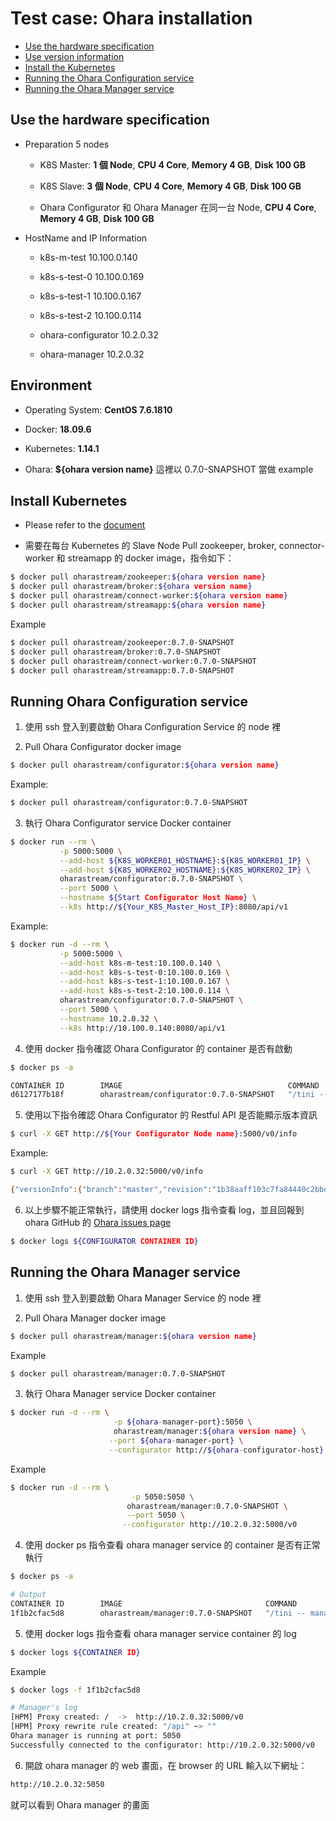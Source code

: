 # Test case: Ohara installation

- [Use the hardware specification](#use-the-hardware-specification)
- [Use version information](#use-version-information)
- [Install the Kubernetes](#install-the-kubernetes)
- [Running the Ohara Configuration service](#running-the-ohara-configuration-service)
- [Running the Ohara Manager service](#running-the-ohara-manager-service)

## Use the hardware specification

- Preparation 5 nodes

  - K8S Master: **1 個 Node**, **CPU 4 Core**, **Memory 4 GB**, **Disk 100 GB**

  - K8S Slave: **3 個 Node**, **CPU 4 Core**, **Memory 4 GB**, **Disk 100 GB**

  - Ohara Configurator 和 Ohara Manager 在同一台 Node, **CPU 4 Core**, **Memory 4 GB**, **Disk 100 GB**

- HostName and IP Information

  - k8s-m-test 10.100.0.140

  - k8s-s-test-0 10.100.0.169

  - k8s-s-test-1 10.100.0.167

  - k8s-s-test-2 10.100.0.114

  - ohara-configurator 10.2.0.32

  - ohara-manager 10.2.0.32

## Environment

- Operating System: **CentOS 7.6.1810**

- Docker: **18.09.6**

- Kubernetes: **1.14.1**

- Ohara: **\${ohara version name}** 這裡以 0.7.0-SNAPSHOT 當做 example

## Install Kubernetes

- Please refer to the [document](https://ohara.readthedocs.io/en/latest/user_guide.html#kubernetes)

- 需要在每台 Kubernetes 的 Slave Node Pull zookeeper, broker, connector-worker 和 streamapp 的 docker image，指令如下：

```sh
$ docker pull oharastream/zookeeper:${ohara version name}
$ docker pull oharastream/broker:${ohara version name}
$ docker pull oharastream/connect-worker:${ohara version name}
$ docker pull oharastream/streamapp:${ohara version name}
```

Example

```sh
$ docker pull oharastream/zookeeper:0.7.0-SNAPSHOT
$ docker pull oharastream/broker:0.7.0-SNAPSHOT
$ docker pull oharastream/connect-worker:0.7.0-SNAPSHOT
$ docker pull oharastream/streamapp:0.7.0-SNAPSHOT
```

## Running Ohara Configuration service

1. 使用 ssh 登入到要啟動 Ohara Configuration Service 的 node 裡

2. Pull Ohara Configurator docker image

```sh
$ docker pull oharastream/configurator:${ohara version name}
```

Example:

```sh
$ docker pull oharastream/configurator:0.7.0-SNAPSHOT
```

3. 執行 Ohara Configurator service Docker container

```sh
$ docker run --rm \
           -p 5000:5000 \
           --add-host ${K8S_WORKER01_HOSTNAME}:${K8S_WORKER01_IP} \
           --add-host ${K8S_WORKER02_HOSTNAME}:${K8S_WORKER02_IP} \
           oharastream/configurator:0.7.0-SNAPSHOT \
           --port 5000 \
           --hostname ${Start Configurator Host Name} \
           --k8s http://${Your_K8S_Master_Host_IP}:8080/api/v1
```

Example:

```sh
$ docker run -d --rm \
           -p 5000:5000 \
           --add-host k8s-m-test:10.100.0.140 \
           --add-host k8s-s-test-0:10.100.0.169 \
           --add-host k8s-s-test-1:10.100.0.167 \
           --add-host k8s-s-test-2:10.100.0.114 \
           oharastream/configurator:0.7.0-SNAPSHOT \
           --port 5000 \
           --hostname 10.2.0.32 \
           --k8s http://10.100.0.140:8080/api/v1
```

4. 使用 docker 指令確認 Ohara Configurator 的 container 是否有啟動

```sh
$ docker ps -a

CONTAINER ID        IMAGE                                     COMMAND                  CREATED             STATUS              PORTS                    NAMES
d6127177b18f        oharastream/configurator:0.7.0-SNAPSHOT   "/tini -- configurat…"   About an hour ago   Up About an hour    0.0.0.0:5000->5000/tcp   adoring_bartik
```

5. 使用以下指令確認 Ohara Configurator 的 Restful API 是否能顯示版本資訊

```sh
$ curl -X GET http://${Your Configurator Node name}:5000/v0/info
```

Example:

```sh
$ curl -X GET http://10.2.0.32:5000/v0/info

{"versionInfo":{"branch":"master","revision":"1b38aaff103c7fa84440c2bbdfc7699eafb0716f","version":"0.7.0-SNAPSHOT","date":"2019-08-17 17:09:26","user":"root"},"mode":"K8S"}
```

6. 以上步驟不能正常執行，請使用 docker logs 指令查看 log，並且回報到 ohara GitHub 的 [Ohara issues page](https://github.com/oharastream/ohara/issues)

```sh
$ docker logs ${CONFIGURATOR CONTAINER ID}
```

## Running the Ohara Manager service

1. 使用 ssh 登入到要啟動 Ohara Manager Service 的 node 裡

2. Pull Ohara Manager docker image

```sh
$ docker pull oharastream/manager:${ohara version name}
```

Example

```sh
$ docker pull oharastream/manager:0.7.0-SNAPSHOT
```

3.  執行 Ohara Manager service Docker container

```sh
$ docker run -d --rm \
                       -p ${ohara-manager-port}:5050 \
                       oharastream/manager:${ohara version name} \
                      --port ${ohara-manager-port} \
                      --configurator http://${ohara-configurator-host}:${ohara-configurator-port}/v0
```

Example

```sh
$ docker run -d --rm \
                           -p 5050:5050 \
                          oharastream/manager:0.7.0-SNAPSHOT \
                          --port 5050 \
                         --configurator http://10.2.0.32:5000/v0
```

4. 使用 docker ps 指令查看 ohara manager service 的 container 是否有正常執行

```sh
$ docker ps -a

# Output
CONTAINER ID        IMAGE                                COMMAND                  CREATED             STATUS              PORTS                    NAMES
1f1b2cfac5d8        oharastream/manager:0.7.0-SNAPSHOT   "/tini -- manager.sh…"   4 seconds ago       Up 3 seconds        0.0.0.0:5050->5050/tcp   sleepy_nightingale
```

5. 使用 docker logs 指令查看 ohara manager service container 的 log

```sh
$ docker logs ${CONTAINER ID}
```

Example

```sh
$ docker logs -f 1f1b2cfac5d8

# Manager's log
[HPM] Proxy created: /  ->  http://10.2.0.32:5000/v0
[HPM] Proxy rewrite rule created: "/api" ~> ""
Ohara manager is running at port: 5050
Successfully connected to the configurator: http://10.2.0.32:5000/v0
```

6.  開啟 ohara manager 的 web 畫面，在 browser 的 URL 輸入以下網址：

```sh
http://10.2.0.32:5050
```

就可以看到 Ohara manager 的畫面
